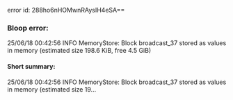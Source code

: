 error id: 288ho6nHOMwnRAysIH4eSA==
### Bloop error:

25/06/18 00:42:56 INFO MemoryStore: Block broadcast_37 stored as values in memory (estimated size 198.6 KiB, free 4.5 GiB)
#### Short summary: 

25/06/18 00:42:56 INFO MemoryStore: Block broadcast_37 stored as values in memory (estimated size 19...